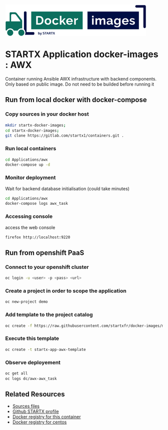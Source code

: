 [![startxfr/docker-images](https://raw.githubusercontent.com/startxfr/docker-images/master/.gitlab/img/logo-small.svg?sanitize=true)](https://gitlab.com/startx1/containers)

# STARTX Application docker-images : AWX

Container running Ansible AWX infrastructure with backend components. 
Only based on public image. Do not need to be builded before running it

## Run from local docker with docker-compose

### Copy sources in your docker host 

```bash
mkdir startx-docker-images; 
cd startx-docker-images;
git clone https://gitlab.com/startx1/containers.git .
```

### Run local containers

```bash
cd Applications/awx
docker-compose up -d
```

### Monitor deployment

Wait for backend database initialisation (could take minutes)

```bash
cd Applications/awx
docker-compose logs awx_task
```

### Accessing console

access the web console

```bash
firefox http://localhost:9220
```

## Run from openshift PaaS

### Connect to your openshift cluster

```bash
oc login -u <user> -p <pass> <url>
```

### Create a project in order to scope the application

```bash
oc new-project demo
```

### Add template to the project catalog

```bash
oc create -f https://raw.githubusercontent.com/startxfr/docker-images/master/Applications/awx/openshift-template.yml
```

### Execute this template

```bash
oc create -t startx-app-awx-template
```

### Observe deployement

```bash
oc get all
oc logs dc/awx-awx_task
```

## Related Resources
* [Sources files](https://gitlab.com/startx1/containers/tree/master/Applications/awx)
* [Github STARTX profile](https://gitlab.com/startx1/containers)
* [Docker registry for this container](https://registry.hub.docker.com/u/startx/app-awx/)
* [Docker registry for centos](https://registry.hub.docker.com/u/centos/)